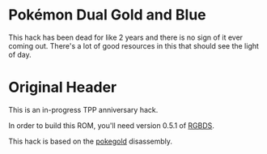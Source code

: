 # Pokémon Dual Gold and Blue

This hack has been dead for like 2 years and there is no sign of it ever coming out. There's a lot of good resources in this that should see the light of day.

# Original Header

This is an in-progress TPP anniversary hack.

In order to build this ROM, you'll need version 0.5.1 of [RGBDS].

This hack is based on the [pokegold] disassembly.

[RGBDS]: https://github.com/gbdev/rgbds
[pokegold]: https://github.com/pret/pokegold
